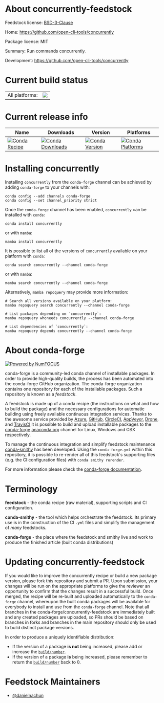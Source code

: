 About concurrently-feedstock
============================

Feedstock license: [BSD-3-Clause](https://github.com/conda-forge/concurrently-feedstock/blob/main/LICENSE.txt)

Home: https://github.com/open-cli-tools/concurrently

Package license: MIT

Summary: Run commands concurrently.

Development: https://github.com/open-cli-tools/concurrently

Current build status
====================


<table><tr><td>All platforms:</td>
    <td>
      <a href="https://dev.azure.com/conda-forge/feedstock-builds/_build/latest?definitionId=24299&branchName=main">
        <img src="https://dev.azure.com/conda-forge/feedstock-builds/_apis/build/status/concurrently-feedstock?branchName=main">
      </a>
    </td>
  </tr>
</table>

Current release info
====================

| Name | Downloads | Version | Platforms |
| --- | --- | --- | --- |
| [![Conda Recipe](https://img.shields.io/badge/recipe-concurrently-green.svg)](https://anaconda.org/conda-forge/concurrently) | [![Conda Downloads](https://img.shields.io/conda/dn/conda-forge/concurrently.svg)](https://anaconda.org/conda-forge/concurrently) | [![Conda Version](https://img.shields.io/conda/vn/conda-forge/concurrently.svg)](https://anaconda.org/conda-forge/concurrently) | [![Conda Platforms](https://img.shields.io/conda/pn/conda-forge/concurrently.svg)](https://anaconda.org/conda-forge/concurrently) |

Installing concurrently
=======================

Installing `concurrently` from the `conda-forge` channel can be achieved by adding `conda-forge` to your channels with:

```
conda config --add channels conda-forge
conda config --set channel_priority strict
```

Once the `conda-forge` channel has been enabled, `concurrently` can be installed with `conda`:

```
conda install concurrently
```

or with `mamba`:

```
mamba install concurrently
```

It is possible to list all of the versions of `concurrently` available on your platform with `conda`:

```
conda search concurrently --channel conda-forge
```

or with `mamba`:

```
mamba search concurrently --channel conda-forge
```

Alternatively, `mamba repoquery` may provide more information:

```
# Search all versions available on your platform:
mamba repoquery search concurrently --channel conda-forge

# List packages depending on `concurrently`:
mamba repoquery whoneeds concurrently --channel conda-forge

# List dependencies of `concurrently`:
mamba repoquery depends concurrently --channel conda-forge
```


About conda-forge
=================

[![Powered by
NumFOCUS](https://img.shields.io/badge/powered%20by-NumFOCUS-orange.svg?style=flat&colorA=E1523D&colorB=007D8A)](https://numfocus.org)

conda-forge is a community-led conda channel of installable packages.
In order to provide high-quality builds, the process has been automated into the
conda-forge GitHub organization. The conda-forge organization contains one repository
for each of the installable packages. Such a repository is known as a *feedstock*.

A feedstock is made up of a conda recipe (the instructions on what and how to build
the package) and the necessary configurations for automatic building using freely
available continuous integration services. Thanks to the awesome service provided by
[Azure](https://azure.microsoft.com/en-us/services/devops/), [GitHub](https://github.com/),
[CircleCI](https://circleci.com/), [AppVeyor](https://www.appveyor.com/),
[Drone](https://cloud.drone.io/welcome), and [TravisCI](https://travis-ci.com/)
it is possible to build and upload installable packages to the
[conda-forge](https://anaconda.org/conda-forge) [anaconda.org](https://anaconda.org/)
channel for Linux, Windows and OSX respectively.

To manage the continuous integration and simplify feedstock maintenance
[conda-smithy](https://github.com/conda-forge/conda-smithy) has been developed.
Using the ``conda-forge.yml`` within this repository, it is possible to re-render all of
this feedstock's supporting files (e.g. the CI configuration files) with ``conda smithy rerender``.

For more information please check the [conda-forge documentation](https://conda-forge.org/docs/).

Terminology
===========

**feedstock** - the conda recipe (raw material), supporting scripts and CI configuration.

**conda-smithy** - the tool which helps orchestrate the feedstock.
                   Its primary use is in the construction of the CI ``.yml`` files
                   and simplify the management of *many* feedstocks.

**conda-forge** - the place where the feedstock and smithy live and work to
                  produce the finished article (built conda distributions)


Updating concurrently-feedstock
===============================

If you would like to improve the concurrently recipe or build a new
package version, please fork this repository and submit a PR. Upon submission,
your changes will be run on the appropriate platforms to give the reviewer an
opportunity to confirm that the changes result in a successful build. Once
merged, the recipe will be re-built and uploaded automatically to the
`conda-forge` channel, whereupon the built conda packages will be available for
everybody to install and use from the `conda-forge` channel.
Note that all branches in the conda-forge/concurrently-feedstock are
immediately built and any created packages are uploaded, so PRs should be based
on branches in forks and branches in the main repository should only be used to
build distinct package versions.

In order to produce a uniquely identifiable distribution:
 * If the version of a package **is not** being increased, please add or increase
   the [``build/number``](https://docs.conda.io/projects/conda-build/en/latest/resources/define-metadata.html#build-number-and-string).
 * If the version of a package **is** being increased, please remember to return
   the [``build/number``](https://docs.conda.io/projects/conda-build/en/latest/resources/define-metadata.html#build-number-and-string)
   back to 0.

Feedstock Maintainers
=====================

* [@danielnachun](https://github.com/danielnachun/)

